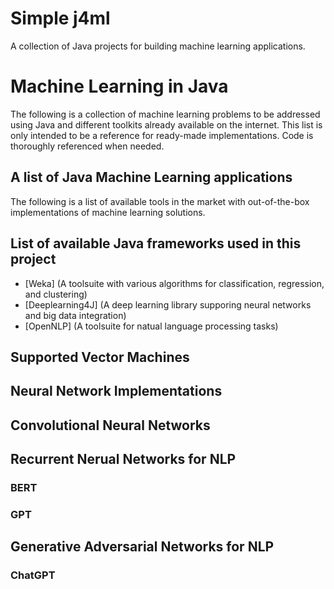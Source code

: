 # Simple j4ml
A collection of Java projects for building machine learning applications.

# Machine Learning in Java
The following is a collection of machine learning problems to be addressed using Java and different toolkits already available on the internet. 
This list is only intended to be a reference for ready-made implementations. Code is thoroughly referenced when needed.

## A list of Java Machine Learning applications
The following is a list of available tools in the market with out-of-the-box implementations of machine learning solutions. 

## List of available Java frameworks used in this project

* [Weka] (A toolsuite with various algorithms for classification, regression, and clustering)
* [Deeplearning4J] (A deep learning library supporing neural networks and big data integration)
* [OpenNLP] (A toolsuite for natual language processing tasks)

## Supported Vector Machines
## Neural Network Implementations
## Convolutional Neural Networks
## Recurrent Nerual Networks for NLP
### BERT
### GPT
## Generative Adversarial Networks for NLP
### ChatGPT
